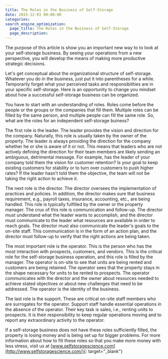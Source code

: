 ```yaml
---
title: The Roles in the Business of Self-Storage
date: 2015-12-01 00:00:00
categories:
search_engine_optimization:
  page_title: The Roles in the Business of Self-Storage
  page_description:
---
```


The purpose of this article is show you an important new way to to look at your self-storage business. By seeing your operations from a new perspective, you will develop the means of making more productive strategic decisions.

Let's get conceptual about the organizational structure of self-storage. Whatever you do in the business, just put it into parentheses for a while. Temporarily forget what your perceived tasks and responsibilities are in your specific self-storage. Here is an opportunity to change you mindset about how a successful self-storage business can be organized.

You have to start with an understanding of roles. Roles come before the people or the groups or the companies that fill them. Multiple roles can be filled by the same person, and multiple people can fill the same role. So, what are the roles for an independent self-storage buiness?

The first role is the leader. The leader provides the vision and direction for the company.​ Naturally, this role is usually taken by the owner of the property. The leader is always providing the direction for the company whether he or she is aware of it or not. This means that leaders who are not actively defining the direction for their team members are likely sending an ambiguous, detrimental message. For example, has the leader of your company told them the vision for customer retention? Is your goal to keep existing customers for stability or to turn over customers to push higher rates? If the leader hasn't told them the objective, the team will not be taking the right action to achieve it.

​The next role is the director. The director oversees the implementation of practices and policies. In addition, the director makes sure that business requirement, e.g., payroll taxes, insurance, accounting, etc., are being handled. This role is typically fulfilled by the owner or the property manager. The crux of this role is communication and follow-up. The director must understand what the leader wants to accomplish, and the director must communicate to the leader what resources are available in order to reach goals. The director must also communicate the leader's goals to the on-site staff. This communication is in the form of an action plan, and the director must follow-up to verify that the right actions are being taken.

​The most important role is the operator. This is the person who has the most interaction with prospects, customers, and vendors. This is the critical role for the self-storage business operation, and this role is filled by the manager. The operator is on-site to see that units are being rented and customers are being retained. The operator sees that the property stays in the shape necessary for units to be rented to prospects. The operator communicates with the director and the owner about resources needed to achieve stated objectives or about new challenges that need to be addressed. The operator is the identity of the business.

The last role is the support. These are critical on-site staff members who are surrogates for the operator. Support staff handle essential operations in the absence of the operator. Their key task is sales, i.e., renting units to prospects. It is their responsibility to keep regular operations moving and to report any extraordinary activity to the operator.

If a self-storage business does not have these roles sufficiently filled, the property is losing money and is being set up for bigger problems. For more information about how to fill these roles so that you make more money with less stress, visit us at [www.selfstoragescience.com](http://www.selfstoragescience.com/){: target="_blank"}